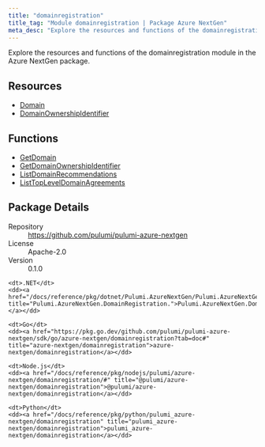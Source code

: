 ```yaml
---
title: "domainregistration"
title_tag: "Module domainregistration | Package Azure NextGen"
meta_desc: "Explore the resources and functions of the domainregistration module in the Azure NextGen package."
---
```


<!-- WARNING: this file was generated by Pulumi Docs Generator. -->
<!-- Do not edit by hand unless you're certain you know what you are doing! -->

Explore the resources and functions of the domainregistration module in the Azure NextGen package.

<h2 id="resources">Resources</h2>
<ul class="api">
    <li><a href="domain" title="Domain"><span class="symbol resource"></span>Domain</a></li>
    <li><a href="domainownershipidentifier" title="DomainOwnershipIdentifier"><span class="symbol resource"></span>DomainOwnershipIdentifier</a></li>
</ul>

<h2 id="functions">Functions</h2>
<ul class="api">
    <li><a href="getdomain" title="GetDomain"><span class="symbol function"></span>GetDomain</a></li>
    <li><a href="getdomainownershipidentifier" title="GetDomainOwnershipIdentifier"><span class="symbol function"></span>GetDomainOwnershipIdentifier</a></li>
    <li><a href="listdomainrecommendations" title="ListDomainRecommendations"><span class="symbol function"></span>ListDomainRecommendations</a></li>
    <li><a href="listtopleveldomainagreements" title="ListTopLevelDomainAgreements"><span class="symbol function"></span>ListTopLevelDomainAgreements</a></li>
</ul>

<h2 id="package-details">Package Details</h2>
<dl class="package-details">
	<dt>Repository</dt>
	<dd><a href="https://github.com/pulumi/pulumi-azure-nextgen">https://github.com/pulumi/pulumi-azure-nextgen</a></dd>
	<dt>License</dt>
	<dd>Apache-2.0</dd>
	<dt>Version</dt>
	<dd>0.1.0</dd>
</dl>



<dl class="tabular">

    <dt>.NET</dt>
    <dd><a href="/docs/reference/pkg/dotnet/Pulumi.AzureNextGen/Pulumi.AzureNextGen.DomainRegistration..html" title="Pulumi.AzureNextGen.DomainRegistration.">Pulumi.AzureNextGen.DomainRegistration.</a></dd>

    <dt>Go</dt>
    <dd><a href="https://pkg.go.dev/github.com/pulumi/pulumi-azure-nextgen/sdk/go/azure-nextgen/domainregistration?tab=doc#" title="azure-nextgen/domainregistration">azure-nextgen/domainregistration</a></dd>

    <dt>Node.js</dt>
    <dd><a href="/docs/reference/pkg/nodejs/pulumi/azure-nextgen/domainregistration/#" title="@pulumi/azure-nextgen/domainregistration">@pulumi/azure-nextgen/domainregistration</a></dd>

    <dt>Python</dt>
    <dd><a href="/docs/reference/pkg/python/pulumi_azure-nextgen/domainregistration" title="pulumi_azure-nextgen/domainregistration">pulumi_azure-nextgen/domainregistration</a></dd>

</dl>

